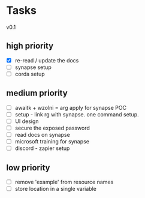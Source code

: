 # Tasks

v0.1

## high priority

- [x] re-read / update the docs
- [ ] synapse setup
- [ ] corda setup

## medium priority

- [ ] awaitk + wzolni = arg apply for synapse POC
- [ ] setup - link rg with synapse. one command setup.
- [ ] UI design
- [ ] secure the exposed password
- [ ] read docs on synapse
- [ ] microsoft training for synapse
- [ ] discord - zapier setup

## low priority

- [ ] remove 'example' from resource names
- [ ] store location in a single variable
